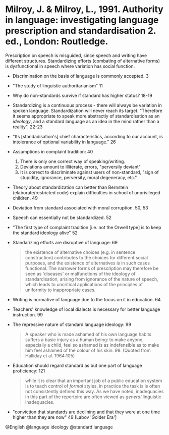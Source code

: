 # Milroy, J. & Milroy, L., 1991. Authority in language: investigating language prescription and standardisation 2.  ed., London: Routledge.

Prescription on speech is misguided, since speech and writing have different structures. Standardizing efforts (combating of alternative forms) is dysfunctional in speech where variation has social function.

- Discrimination on the basis of language is commonly accepted. 3

- "The study of linguistic authoritarianism" 11

- Why do non-standards survive if standard has higher status? 18-19

- Standardizing  is a continuous process - there will always be variation in spoken language. Standardization will never reach its target. "Therefore it seems appropriate to speak more abstractly of standardisation as an *ideology*, and a standard language as an idea in the mind rather than a reality". 22-23

- "Its [standadisation's] chief characteristics, according to our account, is intolerance of optional variability in language." 26

- Assumptions in complaint tradition: 40
    1. There is only one correct way of speaking/writing.
    2. Deviations amount to illiterate, errors, "perversily deviant"
    3. It is correct to discriminate against users of non-standard, "sign of stupidity, ignorance, perversity, moral degeneracy, etc."

- Theory about standardization can better than Bernstein (elaborate/restricted code) explain difficulties in school of unprivileged children. 49

- Deviation from standard associated with moral corruption. 50, 53

- Speech can essentially not be standardized. 52

- "The first type of complaint tradition [i.e. not the Orwell type] is to keep the standard ideology alive" 52

- Standarizing efforts are disruptive of language: 69

    > the existence of alternative choices (e.g. in sentence construction) contributes to the choices for different social purposes, and the existence of alternatives is in such cases functional. The narrower forms of prescription may therefore be seen as 'diseases' or malfunctions of the ideology of standardisation, arising from ignorance of the nature of speech, which leads to uncritical applications of the principles of uniformity to inappropriate cases.

- Writing is normative of language due to the focus on it in education. 64

- Teachers' knowledge of local dialects is necessary for better language instruction. 99

- The repressive nature of standard language ideology: 99

    > A speaker who is made ashamed of his own language habits suffers a basic injury as a human being: to make anyone, especially a child, feel so ashamed is as indefensible as to make him feel ashamed of the colour of his skin. 99. (Quoted from Halliday et al. 1964:105)

- Education should regard standard as but one part of language proficiency: 121

    > while it is clear that an important job of a public education system is to teach control of *formal* styles, in practice the task is is often not consistently defined this way. As we have noted, inadequacies in this part of the repertoire are often viewed as *general* linguistic inadequacies.

- "conviction that standards are declining and that they were at one time higher than they are now" 49 [Labov 'Golder Era']

@English
@language ideology
@standard language
